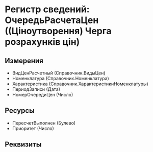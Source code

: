 ﻿# Регистр сведений: ОчередьРасчетаЦен ((Ціноутворення) Черга розрахунків цін)

## Измерения

- ВидЦенРасчетный (Справочник.ВидыЦен)
- Номенклатура (Справочник.Номенклатура)
- Характеристика (Справочник.ХарактеристикиНоменклатуры)
- ПериодЗаписи (Дата)
- НомерОчередиЦен (Число)

## Ресурсы

- ПересчетВыполнен (Булево)
- Приоритет (Число)

## Реквизиты


